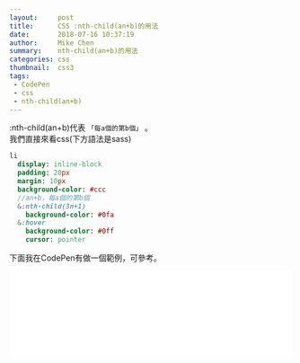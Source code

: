 ```yaml
---
layout:     post
title:      CSS :nth-child(an+b)的用法
date:       2018-07-16 10:37:19
author:     Mike Chen
summary:    nth-child(an+b)的用法
categories: css
thumbnail:  css3
tags:
 - CodePen
 - css
 - nth-child(an+b)
---
```


:nth-child(an+b)代表 `「每a個的第b個」` 。<br>
我們直接來看css(下方語法是sass)

```sass
li
  display: inline-block
  padding: 20px
  margin: 10px
  background-color: #ccc
  //an+b，每a個的第b個
  &:nth-child(3n+1)
    background-color: #0fa
  &:hover
    background-color: #0ff
    cursor: pointer
```

下面我在CodePen有做一個範例，可參考。

<div class="iframe-rwd">
    <iframe scrolling='no' title='nth-child(an+b)' src='//codepen.io/mikechen2017/embed/ajOvjq/?height=265&theme-id=0&default-tab=html,result&embed-version=2' frameborder='no' allowtransparency='true' allowfullscreen='true' style='width: 100%;'>See the Pen <a href='https://codepen.io/mikechen2017/pen/ajOvjq/'>nth-child(an+b)</a> by Mike Chen (<a href='https://codepen.io/mikechen2017'>@mikechen2017</a>) on <a href='https://codepen.io'>CodePen</a>.
</iframe>
</div>

